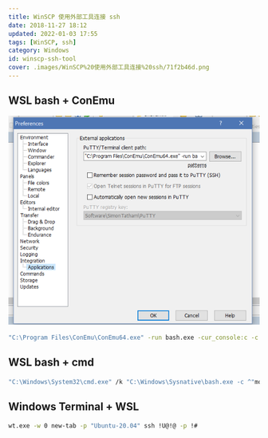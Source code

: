 ```yaml
---
title: WinSCP 使用外部工具连接 ssh
date: 2018-11-27 18:12
updated: 2022-01-03 17:55
tags: [WinSCP, ssh]
category: Windows
id: winscp-ssh-tool
cover: .images/WinSCP%20使用外部工具连接%20ssh/71f2b46d.png
---
```


## WSL bash + ConEmu

![71f2b46d.png](.images/WinSCP%20使用外部工具连接%20ssh/71f2b46d.png)

``` bash
"C:\Program Files\ConEmu\ConEmu64.exe" -run bash.exe -cur_console:c -c "ssh !U@!@ -p !#" -new_console:p5
```

## WSL bash + cmd

``` bash
"C:\Windows\System32\cmd.exe" /k "C:\Windows\Sysnative\bash.exe -c ^"mosh -p !# --ssh=^'ssh -p !#^' !U@!@^""
```

## Windows Terminal + WSL

``` bash
wt.exe -w 0 new-tab -p "Ubuntu-20.04" ssh !U@!@ -p !#
```